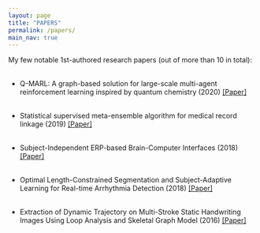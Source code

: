 ```yaml
---
layout: page
title: "PAPERS"
permalink: /papers/
main_nav: true
---
```


My few notable 1st-authored research papers (out of more than 10 in total):
<br> <br> 

- Q-MARL: A graph-based solution for large-scale multi-agent reinforcement learning inspired by quantum chemistry (2020)
[[Paper]](https://github.com/voanhkha/voanhkha.github.io/blob/master/assets/Q-MARL_KhaVo_Paper.pdf)
<br> <br>

- Statistical supervised meta-ensemble algorithm for medical record linkage (2019)
[[Paper]](https://www.sciencedirect.com/science/article/pii/S1532046419301388?via%3Dihub)
<br> <br>

- Subject-Independent ERP-based Brain-Computer Interfaces (2018)
[[Paper]](https://opus.lib.uts.edu.au/bitstream/10453/120128/4/TNSRE_2017.pdf)
<br> <br>

- Optimal Length-Constrained Segmentation and Subject-Adaptive Learning for Real-time Arrhythmia Detection (2018)
[[Paper]](https://opus.lib.uts.edu.au/bitstream/10453/133622/4/08672519%20%28002%29.pdf)
<br> <br>

- Extraction of Dynamic Trajectory on Multi-Stroke Static Handwriting Images Using Loop Analysis and Skeletal Graph Model (2016)
[[Paper]](https://www.rev-jec.org/index.php/rev-jec/article/view/131/107)
<br> <br>
